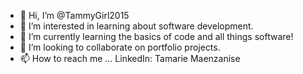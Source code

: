 - 👋 Hi, I’m @TammyGirl2015
- 👀 I’m interested in learning about software development.
- 🌱 I’m currently learning the basics of code and all things software!
- 💞️ I’m looking to collaborate on portfolio projects.
- 📫 How to reach me ... LinkedIn: Tamarie Maenzanise

<!---
TammyGirl2015/TammyGirl2015 is a ✨ special ✨ repository because its `README.md` (this file) appears on your GitHub profile.
You can click the Preview link to take a look at your changes.
--->
